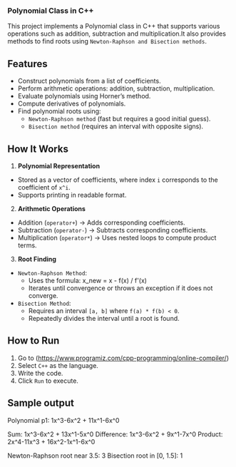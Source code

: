 
### Polynomial Class in C++ ###

This project implements a Polynomial class in C++ that supports various operations such as addition, subtraction and multiplication.It also provides methods to find roots using `Newton-Raphson and Bisection methods`.

## Features

- Construct polynomials from a list of coefficients.
- Perform arithmetic operations: addition, subtraction, multiplication.
- Evaluate polynomials using Horner’s method.
- Compute derivatives of polynomials.
- Find polynomial roots using:
  - `Newton-Raphson method` (fast but requires a good initial guess).
  - `Bisection method` (requires an interval with opposite signs).

## How It Works

1. **Polynomial Representation**
- Stored as a vector of coefficients, where index `i` corresponds to the coefficient of `x^i`.
- Supports printing in readable format.

2. **Arithmetic Operations**
- Addition (`operator+`) → Adds corresponding coefficients.
- Subtraction (`operator-`) → Subtracts corresponding coefficients.
- Multiplication (`operator*`) → Uses nested loops to compute product terms.

3. **Root Finding**
- `Newton-Raphson Method`:
  - Uses the formula:
    x_new = x - f(x) / f'(x)
  - Iterates until convergence or throws an exception if it does not converge.
- `Bisection Method`:
  - Requires an interval `[a, b]` where `f(a) * f(b) < 0`.
  - Repeatedly divides the interval until a root is found.

## How to Run 

1. Go to (https://www.programiz.com/cpp-programming/online-compiler/)
2. Select `C++` as the language.
3. Write the code.
4. Click `Run` to execute.

## Sample output

Polynomial p1: 1x^3-6x^2 + 11x^1-6x^0

Sum: 1x^3-6x^2 + 13x^1-5x^0
Difference: 1x^3-6x^2 + 9x^1-7x^0
Product: 2x^4-11x^3 + 16x^2-1x^1-6x^0

Newton-Raphson root near 3.5: 3
Bisection root in [0, 1.5]: 1


